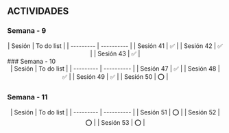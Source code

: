 ##  ACTIVIDADES

### Semana - 9

<div align="center" >
    | Sesión    | To do list |
    | --------- | ---------- |
    | Sesión 41 | ✅         |
    | Sesión 42 | ✅         |
    | Sesión 43 | ✅         |
    
</div>
### Semana - 10

<div align="center">
    | Sesión    | To do list |
    | --------- | ---------- |
    | Sesión 47 | ✅         |
    | Sesión 48 | ✅         |
    | Sesión 49 | ✅         |
    | Sesión 50 | ⭕         |
    
</div>

### Semana - 11

<div align="center">
    | Sesión    | To do list |
    | --------- | ---------- |
    | Sesión 51 | ⭕         |
    | Sesión 52 | ⭕         |
    | Sesión 53 | ⭕         |
</div>
